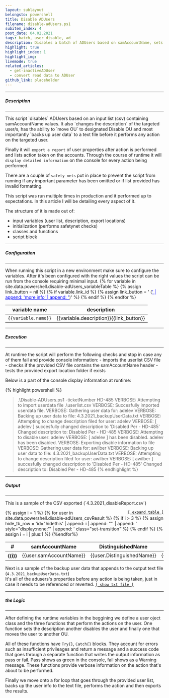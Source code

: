 ```yaml
---
layout: sublayout
belongsto: powershell
title: Disable ADUsers
filename: disable-adUsers.ps1
subitem_index: 4
post_date: 04.02.2021
tags: batch, user disable, ad
description: Disables a batch of ADUsers based on samAccountName, sets description, moves OU, reports result, backs up user info
highlight: true
highlight_index: 1
highlight_img:
livemode: true
related_articles: 
  - get-inactiveADUser 
  - convert read data to ADUser
github_link: placeholder
---
```

<script>
function range(start, end) {
  return Array(end - start + 1).fill().map((_, idx) => start + idx)
}
function interpret_toggle(item_id) {
 if( document.getElementById(item_id).style.display=='none' ){
   document.getElementById(item_id).style.display = '';
 }else{
   document.getElementById(item_id).style.display = 'none';
 }
}
async function toggle() {
  var nr_range = range(4, 16);
  for(number of nr_range){
    create_id = 'hidethis'+number
    interpret_toggle(create_id)
  }
}
</script>

<hr>
<h5>Description</h5>
<hr>
This script `disables` ADUsers based on an input list (csv) containing samAccountName values.
It also `changes the description` of the targeted user/s, has the ability to `move OU` to designated Disable OU and most importantly `backs up user data` to a text file before it performs any action on the targeted user.

Finally it will `export a report` of user properties after action is performed and lists action taken on the accounts.
Through the course of runtime it will `display detailed information` on the console for every action being performed.

There are a couple of `safety nets` put in place to prevent the script from running if any important parameter has been omitted or if list provided has invalid formatting.

This script was run multiple times in production and it performed up to expectations.
In this article I will be detailing every aspect of it.


The structure of it is made out of:
- input variables (user list, description, export locations)
- initialization (performs safetynet checks)
- classes and functions
- script block
<hr>
<h5>Configuration</h5>
<hr>
When running this script in a new environment make sure to configure the variables. After it's been configured with the right values the script can be run from the console requiring minimal input.

<table class="table">
  <thead>
    <tr>
      <th scope="col">variable name</th>
      <th scope="col">description</th>
    </tr>
  </thead>
  <tbody>
    {% for variable in site.data.powershell.disable-adUsers_variableTable %}
      {% assign link_button = nil %}
      {% if variable.link_id %}
        {% assign link_button = ' (<a href="#' | append: variable.link_id   | append: '" style="color:blue">' | append: 'more info' | append: '</a>)' %}
      {% endif %}
      <tr>
        <td><code class="language-plaintext highlighter-rouge" style="word-break:unset;">{{variable.name}}</code></td>
        <td>{{variable.description}}{{link_button}}</td>
      </tr>
    {% endfor %}
  </tbody>
</table>

<hr>
<h5>Execution</h5>
<hr>
At runtime the script will perform the following checks and stop in case any of them fail and provide console information:
- imports the userlist CSV file
- checks if the provided CSV file contains the samAccountName header
- tests the provided export location folder if exists

Below is a part of the console display information at runtime:

{% highlight powershell %}
> .\Disable-ADUsers.ps1 -ticketNumber HD-485
VERBOSE: Attempting to import userdata file .\userlist.csv
VERBOSE: Succesfully imported userdata file.
VERBOSE: Gathering user data for: adelev
VERBOSE: Backing up user data to file: 4.3.2021_backupUserData.txt
VERBOSE: Attempting to change description filed for user: adelev
VERBOSE: [ adelev ] succesfully changed description to 'Disabled Per - HD-485'
Changed description to: Disabled Per - HD-485
VERBOSE: Attempting to disable user: adelev
VERBOSE: [ adelev ] has been disabled.
adelev has been disabled.
VERBOSE: Exporting disable information to file
VERBOSE: Gathering user data for: awilber
VERBOSE: Backing up user data to file: 4.3.2021_backupUserData.txt
VERBOSE: Attempting to change description filed for user: awilber
VERBOSE: [ awilber ] succesfully changed description to 'Disabled Per - HD-485'
Changed description to: Disabled Per - HD-485
{% endhighlight %}

<hr>
<h5>Output</h5>
<hr>
This is a sample of the CSV exported (`4.3.2021_disableReport.csv`)

<!-- table block -->
<a href="#" onclick="toggle(); return false;" style="color:black; float:right; margin:auto;">`[ expand table ]`</a>
<table class="table" id="csvOutput">
  <thead>
    <tr>
      <th scope="col">#</th>
      <th scope="col">samAccountName</th>
      <th scope="col">DistinguishedName</th>
      <th scope="col">Enabled</th>
      <th scope="col">Description</th>
      <th scope="col">action</th>
    </tr>
  </thead>
  <tbody>
    {% assign i = 1 %}
    {% for user in site.data.powershell.disable-adUsers_csvResult %}
    {% if i > 3 %}
      {% assign hide_tb_row = 'id="hidethis' | append: i | append: '"' | append: ' style="display:none;"' | append: ' class="set-transition"'%}
    {% endif %}
    <tr {{hide_tb_row}}>
      <th scope="row">{{i}}</th>
      <td>{{user.samAccountName}}</td>
      <td>{{user.DistinguishedName}}</td>
      <td>{{user.Enabled}}</td>
      <td>{{user.Description}}</td>
      <td>{{user.action}}</td>
    </tr>
    {% assign i = i | plus:1 %}
    {%endfor%}
  </tbody>
</table>

Next is a sample of the backup user data that appends to the output text file (`4.3.2021_backupUserData.txt`)<br>
It's all of the adusers's properties before any action is being taken, just in case it needs to be referenced or reverted.
<a href="#" onclick="interpret_toggle('backup_user_data_export'); return false;" style="color:black" id="userBackupExport">`[ show txt file ]`</a>
<!-- text block -->
<div id="backup_user_data_export" style="display:none;">
{% highlight powershell %}
{% include /powershell_props/disable-adUsers_props/backup.txt %}
{% endhighlight %}
<a href="#" onclick="interpret_toggle('backup_user_data_export'); return false;" style="color:black">[ hide txt file ]</a>
</div>

<hr>
<h5>the Logic</h5>
<hr>

After defining the runtime variables in the beggining we define a user oject class and the three functions that perform the actions on the user. One function sets the description another disables the user and finally one that moves the user to another OU. 

All of these functions have `Try{}`, `Catch{}` blocks. They account for errors such as insufficient privileages and return a message and a success code that goes through a separate function that writes the output information as pass or fail. Pass shows as green in the console, fail shows as a Warning message. 
These functions provide verbose information on the action that's about to be performed.

Finally we move onto a for loop that goes through the provided user list, backs up the user info to the text file, performs the action and then exports the results.